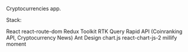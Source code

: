 Cryptocurrencies app.

Stack:

React
react-route-dom
Redux Toolkit
RTK Query
Rapid API (Coinranking API, Cryptocurrency News)
Ant Design
chart.js
react-chart-js-2
millify
moment